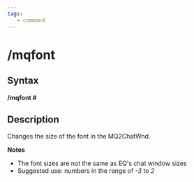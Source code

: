 ```yaml
---
tags:
   - command
---
```

# /mqfont

## Syntax

**/mqfont \#**

## Description

Changes the size of the font in the MQ2ChatWnd.

**Notes**

* The font sizes are not the same as EQ's chat window sizes
* Suggested use: numbers in the range of _-3_ to _2_

